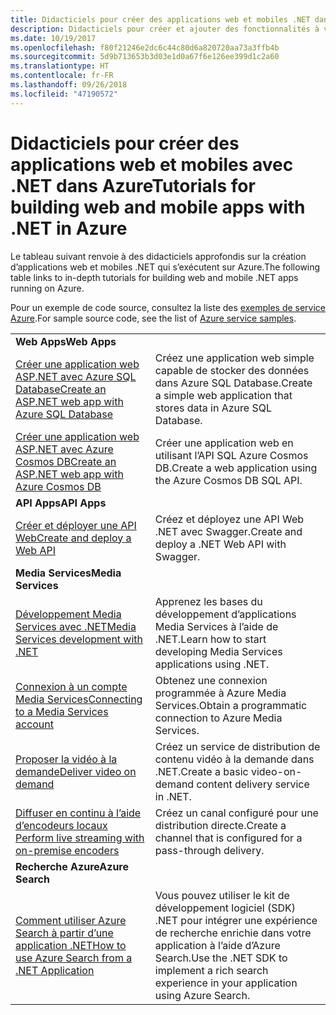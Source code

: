 ```yaml
---
title: Didacticiels pour créer des applications web et mobiles .NET dans Azure
description: Didacticiels pour créer et ajouter des fonctionnalités à vos applications web et mobiles .NET à l’aide des services Azure.
ms.date: 10/19/2017
ms.openlocfilehash: f80f21246e2dc6c44c80d6a820720aa73a3ffb4b
ms.sourcegitcommit: 5d9b713653b3d03e1d0a67f6e126ee399d1c2a60
ms.translationtype: HT
ms.contentlocale: fr-FR
ms.lasthandoff: 09/26/2018
ms.locfileid: "47190572"
---
```

# <a name="tutorials-for-building-web-and-mobile-apps-with-net-in-azure"></a><span data-ttu-id="39f16-103">Didacticiels pour créer des applications web et mobiles avec .NET dans Azure</span><span class="sxs-lookup"><span data-stu-id="39f16-103">Tutorials for building web and mobile apps with .NET in Azure</span></span>

<span data-ttu-id="39f16-104">Le tableau suivant renvoie à des didacticiels approfondis sur la création d’applications web et mobiles .NET qui s’exécutent sur Azure.</span><span class="sxs-lookup"><span data-stu-id="39f16-104">The following table links to in-depth tutorials for building web and mobile .NET apps running on Azure.</span></span>

<span data-ttu-id="39f16-105">Pour un exemple de code source, consultez la liste des [exemples de service Azure](https://azure.microsoft.com/resources/samples/?platform=dotnet).</span><span class="sxs-lookup"><span data-stu-id="39f16-105">For sample source code, see the list of [Azure service samples](https://azure.microsoft.com/resources/samples/?platform=dotnet).</span></span>

| | |
|---|---|
| <span data-ttu-id="39f16-106">**Web Apps**</span><span class="sxs-lookup"><span data-stu-id="39f16-106">**Web Apps**</span></span>||
| <span data-ttu-id="39f16-107">[Créer une application web ASP.NET avec Azure SQL Database][1]</span><span class="sxs-lookup"><span data-stu-id="39f16-107">[Create an ASP.NET web app with Azure SQL Database][1]</span></span> | <span data-ttu-id="39f16-108">Créez une application web simple capable de stocker des données dans Azure SQL Database.</span><span class="sxs-lookup"><span data-stu-id="39f16-108">Create a simple web application that stores data in Azure SQL Database.</span></span> | 
| <span data-ttu-id="39f16-109">[Créer une application web ASP.NET avec Azure Cosmos DB][2]</span><span class="sxs-lookup"><span data-stu-id="39f16-109">[Create an ASP.NET web app with Azure Cosmos DB][2]</span></span> | <span data-ttu-id="39f16-110">Créer une application web en utilisant l’API SQL Azure Cosmos DB.</span><span class="sxs-lookup"><span data-stu-id="39f16-110">Create a web application using the Azure Cosmos DB SQL API.</span></span> | 
| <span data-ttu-id="39f16-111">**API Apps**</span><span class="sxs-lookup"><span data-stu-id="39f16-111">**API Apps**</span></span>||
| <span data-ttu-id="39f16-112">[Créer et déployer une API Web][3]</span><span class="sxs-lookup"><span data-stu-id="39f16-112">[Create and deploy a Web API][3]</span></span> | <span data-ttu-id="39f16-113">Créez et déployez une API Web .NET avec Swagger.</span><span class="sxs-lookup"><span data-stu-id="39f16-113">Create and deploy a .NET Web API with Swagger.</span></span> | 
| <span data-ttu-id="39f16-114">**Media Services**</span><span class="sxs-lookup"><span data-stu-id="39f16-114">**Media Services**</span></span> | |
| <span data-ttu-id="39f16-115">[Développement Media Services avec .NET][6]</span><span class="sxs-lookup"><span data-stu-id="39f16-115">[Media Services development with .NET][6]</span></span> | <span data-ttu-id="39f16-116">Apprenez les bases du développement d’applications Media Services à l’aide de .NET.</span><span class="sxs-lookup"><span data-stu-id="39f16-116">Learn how to start developing Media Services applications using .NET.</span></span> |
| <span data-ttu-id="39f16-117">[Connexion à un compte Media Services][7]</span><span class="sxs-lookup"><span data-stu-id="39f16-117">[Connecting to a Media Services account][7]</span></span> | <span data-ttu-id="39f16-118">Obtenez une connexion programmée à Azure Media Services.</span><span class="sxs-lookup"><span data-stu-id="39f16-118">Obtain a programmatic connection to  Azure Media Services.</span></span> |
| <span data-ttu-id="39f16-119">[Proposer la vidéo à la demande][4]</span><span class="sxs-lookup"><span data-stu-id="39f16-119">[Deliver video on demand][4]</span></span> | <span data-ttu-id="39f16-120">Créez un service de distribution de contenu vidéo à la demande dans .NET.</span><span class="sxs-lookup"><span data-stu-id="39f16-120">Create a basic video-on-demand content delivery service in .NET.</span></span> | 
| <span data-ttu-id="39f16-121">[Diffuser en continu à l’aide d’encodeurs locaux ][8]</span><span class="sxs-lookup"><span data-stu-id="39f16-121">[Perform live streaming with on-premise encoders ][8]</span></span> | <span data-ttu-id="39f16-122">Créez un canal configuré pour une distribution directe.</span><span class="sxs-lookup"><span data-stu-id="39f16-122">Create a channel that is configured for a pass-through delivery.</span></span> |
| <span data-ttu-id="39f16-123">**Recherche Azure**</span><span class="sxs-lookup"><span data-stu-id="39f16-123">**Azure Search**</span></span>||
| <span data-ttu-id="39f16-124">[Comment utiliser Azure Search à partir d’une application .NET][5]</span><span class="sxs-lookup"><span data-stu-id="39f16-124">[How to use Azure Search from a .NET Application][5]</span></span> | <span data-ttu-id="39f16-125">Vous pouvez utiliser le kit de développement logiciel (SDK) .NET pour intégrer une expérience de recherche enrichie dans votre application à l’aide d’Azure Search.</span><span class="sxs-lookup"><span data-stu-id="39f16-125">Use the .NET SDK to implement a rich search experience in your application using Azure Search.</span></span> | 



[1]: /azure/app-service-web/app-service-web-tutorial-dotnet-sqldatabase
[2]: /azure/cosmos-db/sql-api-dotnet-application
[3]: /azure/app-service-api/app-service-api-dotnet-get-started
[4]: /azure/media-services/media-services-dotnet-get-started
[5]: /azure/search/search-howto-dotnet-sdk
[6]: /azure/media-services/media-services-dotnet-how-to-use
[7]: /azure/media-services/media-services-dotnet-connect-programmatically
[8]: /azure/media-services/media-services-dotnet-live-encode-with-onpremises-encoders
